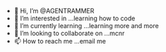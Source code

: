 - 👋 Hi, I’m @AGENTRAMMER
- 👀 I’m interested in ...learning how to code  
- 🌱 I’m currently learning ...learning more and more 
- 💞️ I’m looking to collaborate on ...mcnr
- 📫 How to reach me ...email me 

<!---
AGENTRAMMER/AGENTRAMMER is a ✨ special ✨ repository because its `README.md` (this file) appears on your GitHub profile.
You can click the Preview link to take a look at your changes.
--->
